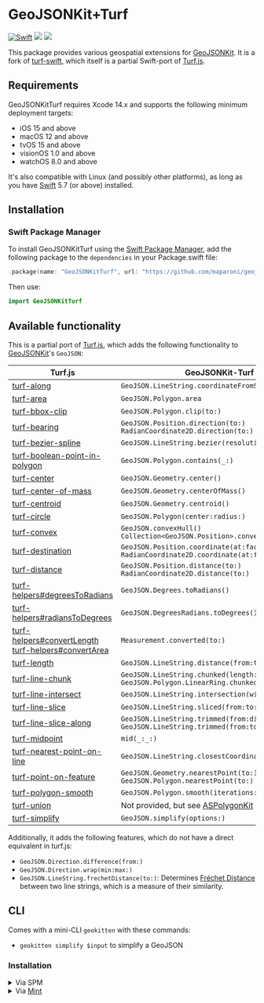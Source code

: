 # GeoJSONKit+Turf

[![Swift](https://github.com/maparoni/GeoJSONKit-Turf/actions/workflows/swift.yml/badge.svg)](https://github.com/maparoni/GeoJSONKit-Turf/actions/workflows/swift.yml)
[![](https://img.shields.io/endpoint?url=https%3A%2F%2Fswiftpackageindex.com%2Fapi%2Fpackages%2Fmaparoni%2FGeoJSONKit-Turf%2Fbadge%3Ftype%3Dswift-versions)](https://swiftpackageindex.com/maparoni/GeoJSONKit-Turf)
[![](https://img.shields.io/endpoint?url=https%3A%2F%2Fswiftpackageindex.com%2Fapi%2Fpackages%2Fmaparoni%2FGeoJSONKit-Turf%2Fbadge%3Ftype%3Dplatforms)](https://swiftpackageindex.com/maparoni/GeoJSONKit-Turf)

This package provides various geospatial extensions for [GeoJSONKit](https://github.com/maparoni/geojsonkit). It is a fork of [turf-swift](https://github.com/mapbox/turf-swift.git), which itself is a partial Swift-port of [Turf.js](https://github.com/Turfjs/turf/).

## Requirements

GeoJSONKitTurf requires Xcode 14.x and supports the following minimum deployment targets:

- iOS 15 and above
- macOS 12 and above
- tvOS 15 and above
- visionOS 1.0 and above
- watchOS 8.0 and above

It's also compatible with Linux (and possibly other platforms), as long as you have [Swift](https://swift.org/download/) 5.7 (or above) installed.

## Installation

### Swift Package Manager

To install GeoJSONKitTurf using the [Swift Package Manager](https://swift.org/package-manager/), add the following package to the `dependencies` in your Package.swift file:

```swift
.package(name: "GeoJSONKitTurf", url: "https://github.com/maparoni/geojsonkit-turf", from: "0.3.0")
```

Then use:

```swift
import GeoJSONKitTurf
```


## Available functionality

This is a partial port of [Turf.js](https://github.com/Turfjs/turf/), which adds the following functionality to [GeoJSONKit](https://github.com/maparoni/geojsonkit)'s `GeoJSON`:

Turf.js | GeoJSONKit-Turf
----|----
[turf-along](https://github.com/Turfjs/turf/tree/master/packages/turf-along/) | `GeoJSON.LineString.coordinateFromStart(distance:)`
[turf-area](https://github.com/Turfjs/turf/blob/master/packages/turf-area/) | `GeoJSON.Polygon.area`
[turf-bbox-clip](https://turfjs.org/docs/#bboxClip) | `GeoJSON.Polygon.clip(to:)`
[turf-bearing](https://turfjs.org/docs/#bearing) | `GeoJSON.Position.direction(to:)`<br/> `RadianCoordinate2D.direction(to:)`
[turf-bezier-spline](https://github.com/Turfjs/turf/tree/master/packages/turf-bezier-spline/) | `GeoJSON.LineString.bezier(resolution:sharpness:)`
[turf-boolean-point-in-polygon](https://github.com/Turfjs/turf/tree/master/packages/turf-boolean-point-in-polygon) | `GeoJSON.Polygon.contains(_:)`
[turf-center](http://turfjs.org/docs/#center) | `GeoJSON.Geometry.center()` |
[turf-center-of-mass](http://turfjs.org/docs/#centerOfMass) | `GeoJSON.Geometry.centerOfMass()` |
[turf-centroid](http://turfjs.org/docs/#centroid) | `GeoJSON.Geometry.centroid()` |
[turf-circle](https://turfjs.org/docs/#circle) | `GeoJSON.Polygon(center:radius:)` |
[turf-convex](https://turfjs.org/docs/#convex) | `GeoJSON.convexHull()`<br/>`Collection<GeoJSON.Position>.convexHull()` |
[turf-destination](https://github.com/Turfjs/turf/tree/master/packages/turf-destination/) | `GeoJSON.Position.coordinate(at:facing:)`<br/> `RadianCoordinate2D.coordinate(at:facing:)`
[turf-distance](https://github.com/Turfjs/turf/tree/master/packages/turf-distance/) | `GeoJSON.Position.distance(to:)`<br/>`RadianCoordinate2D.distance(to:)`
[turf-helpers#degreesToRadians](https://github.com/Turfjs/turf/tree/master/packages/turf-helpers/#degreesToRadians) | `GeoJSON.Degrees.toRadians()`
[turf-helpers#radiansToDegrees](https://github.com/Turfjs/turf/tree/master/packages/turf-helpers/#radiansToDegrees) | `GeoJSON.DegreesRadians.toDegrees()`
[turf-helpers#convertLength](https://github.com/Turfjs/turf/tree/master/packages/turf-helpers#convertlength)<br/>[turf-helpers#convertArea](https://github.com/Turfjs/turf/tree/master/packages/turf-helpers#convertarea) | `Measurement.converted(to:)`
[turf-length](https://github.com/Turfjs/turf/tree/master/packages/turf-length/) | `GeoJSON.LineString.distance(from:to:)`
[turf-line-chunk](http://turfjs.org/docs/#lineChunk) | `GeoJSON.LineString.chunked(length:)`<br/>`GeoJSON.Polygon.LinearRing.chunked(length:)` |
[turf-line-intersect](https://github.com/Turfjs/turf/tree/master/packages/turf-line-intersect/) | `GeoJSON.LineString.intersection(with:)`
[turf-line-slice](https://github.com/Turfjs/turf/tree/master/packages/turf-line-slice/) | `GeoJSON.LineString.sliced(from:to:)`
[turf-line-slice-along](https://github.com/Turfjs/turf/tree/master/packages/turf-line-slice-along/) | `GeoJSON.LineString.trimmed(from:distance:)`<br/>`GeoJSON.LineString.trimmed(from:to:)` 
[turf-midpoint](https://github.com/Turfjs/turf/blob/master/packages/turf-midpoint/index.js) | `mid(_:_:)`
[turf-nearest-point-on-line](https://github.com/Turfjs/turf/tree/master/packages/turf-nearest-point-on-line/) | `GeoJSON.LineString.closestCoordinate(to:)`
[turf-point-on-feature](https://github.com/Turfjs/turf/tree/master/packages/turf-point-on-feature/) | `GeoJSON.Geometry.nearestPoint(to:)`<br/>`GeoJSON.Polygon.nearestPoint(to:)`
[turf-polygon-smooth](https://github.com/Turfjs/turf/tree/master/packages/turf-polygon-smooth) | `GeoJSON.Polygon.smooth(iterations:)`
[turf-union](https://github.com/Turfjs/turf/tree/master/packages/turf-union) | Not provided, but see [ASPolygonKit](https://github.com/nighthawk/ASPolygonKit) 
[turf-simplify](https://github.com/Turfjs/turf/tree/master/packages/turf-simplify) | `GeoJSON.simplify(options:)`

Additionally, it adds the following features, which do not have a direct equivalent in turf.js:

* `GeoJSON.Direction.difference(from:)`
* `GeoJSON.Direction.wrap(min:max:)`
* `GeoJSON.LineString.frechetDistance(to:)`: Determines [Fréchet Distance](https://en.wikipedia.org/wiki/Fréchet_distance) between two line strings, which is a measure of their similarity.

## CLI

Comes with a mini-CLI `geokitten` with these commands:

- `geokitten simplify $input` to simplify a GeoJSON

### Installation

<details>
<summary>Via SPM</summary>

First clone or download the repository, then run this:

```bash
swift build -c release
sudo cp .build/release/geokitten /usr/local/bin/geokitten
```

</details>

<details>
<summary>Via <a href="https://github.com/yonaskolb/Mint">Mint</a></summary>

```bash
mint install maparoni/GeoJSONKit-Turf@main
```

If you get a permissions error, check [this Mint issue](https://github.com/yonaskolb/Mint/issues/188).

</details>
